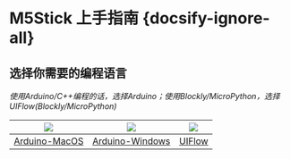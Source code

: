 # M5Stick 上手指南 {docsify-ignore-all}

## 选择你需要的编程语言

*使用Arduino/C++编程的话，选择Arduino；使用Blockly/MicroPython，选择UIFlow(Blockly/MicroPython)*

<!-- <img src="assets/img/getting_started_pics/arduino_logo.png"> | <img src="assets/img/getting_started_pics/blockly_and_micropython.png"> -->
<!-- ---|--- -->
<!-- [Arduino](zh_CN/quick_start/m5stick/m5stick_quick_start_with_arduino) | [UIFlow(Blockly/MicroPython)](zh_CN/quick_start/m5stick/m5stick_quick_start_with_uiflow) -->


<img src="assets/img/macos-logo.png"> | <img src="assets/img/windows-logo.png"> | <img src="assets/img/uiflow-logo.png">
---|---|---
[Arduino-MacOS](zh_CN/quick_start/m5stick/m5stick_quick_start_with_arduino_MacOS) | [Arduino-Windows](zh_CN/quick_start/m5stick/m5stick_quick_start_with_arduino_Windows) | [UIFlow](zh_CN/quick_start/m5stick/m5stick_quick_start_with_uiflow)